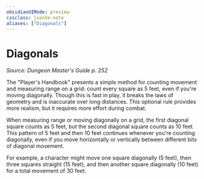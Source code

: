 ```yaml
---
obsidianUIMode: preview
cssclass: json5e-note
aliases: ["Diagonals"]
---
```

# Diagonals
*Source: Dungeon Master's Guide p. 252* 

The "Player's Handbook" presents a simple method for counting movement and measuring range on a grid: count every square as 5 feet, even if you're moving diagonally. Though this is fast in play, it breaks the laws of geometry and is inaccurate over long distances. This optional rule provides more realism, but it requires more effort during combat.

When measuring range or moving diagonally on a grid, the first diagonal square counts as 5 feet, but the second diagonal square counts as 10 feet. This pattern of 5 feet and then 10 feet continues whenever you're counting diagonally, even if you move horizontally or vertically between different bits of diagonal movement.

For example, a character might move one square diagonally (5 feet), then three squares straight (15 feet), and then another square diagonally (10 feet) for a total movement of 30 feet.